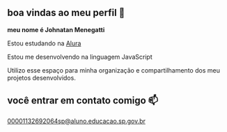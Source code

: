 ## boa vindas ao meu perfil 👋

**meu nome é Johnatan Menegatti** 

Estou estudando na [Alura](https://www.alura.com.br)

Estou me desenvolvendo na linguagem JavaScript

Utilizo esse espaço para minha organização e compartilhamento dos meu projetos desenvolvidos.

## você entrar em contato comigo 📫

00001132692064sp@aluno.educacao.sp.gov.br 

